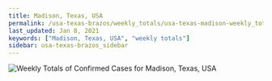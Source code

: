 ```yaml
---
title: Madison, Texas, USA
permalink: /usa-texas-brazos/weekly_totals/usa-texas-madison-weekly_totals.html
last_updated: Jan 8, 2021
keywords: ["Madison, Texas, USA", "weekly totals"]
sidebar: usa-texas-brazos_sidebar
---
```


![Weekly Totals of Confirmed Cases for Madison, Texas, USA](/covid_tracker/images/graphs/usa-texas-madison-weekly_totals_graph.png)
